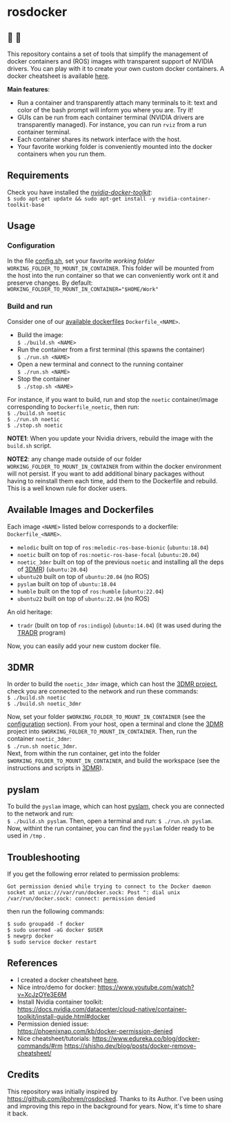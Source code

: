 # rosdocker 
## 🤖 🐳

This repository contains a set of tools that simplify the management of docker containers and (ROS) images with transparent support of NVIDIA drivers. You can play with it to create your own custom docker containers. A docker cheatsheet is available [here](docker_commands.md).

**Main features**:
- Run a container and transparently attach many terminals to it: text and color of the bash prompt will inform you where you are. Try it!
- GUIs can be run from each container terminal (NVIDIA drivers are transparently managed). For instance, you can run `rviz` from a run container terminal. 
- Each container shares its network interface with the host.
- Your favorite working folder is conveniently mounted into the docker containers when you run them. 
  
## Requirements

Check you have installed the *[nvidia-docker-toolkit](https://docs.nvidia.com/datacenter/cloud-native/container-toolkit/latest/install-guide.html#tab-0-0-0)*:   
`$ sudo apt-get update && sudo apt-get install -y nvidia-container-toolkit-base`  

## Usage

### Configuration 

In the file [config.sh](./config.sh), set your favorite *working folder* `WORKING_FOLDER_TO_MOUNT_IN_CONTAINER`. This folder will be mounted from the host into the run container so that we can conveniently work ont it and preserve changes. By default:    
`WORKING_FOLDER_TO_MOUNT_IN_CONTAINER="$HOME/Work"`       


### Build and run  

Consider one of our [available dockerfiles](#available-images-and-dockerfiles) `Dockerfile_<NAME>`. 
* Build the image:      
`$ ./build.sh <NAME>`     
* Run the container from a first terminal (this spawns the container)    
`$ ./run.sh <NAME>`     
* Open a new terminal and connect to the running container     
`$ ./run.sh <NAME>`     
* Stop the container     
`$ ./stop.sh <NAME>`     

For instance, if you want to build, run and stop the `noetic` container/image corresponding to `Dockerfile_noetic`, then run:   
`$ ./build.sh noetic`     
`$ ./run.sh noetic`    
`$ ./stop.sh noetic`   

**NOTE1**: When you update your Nvidia drivers, rebuild the image with the `build.sh` script. 

**NOTE2**: any change made outside of our folder `WORKING_FOLDER_TO_MOUNT_IN_CONTAINER` from within the docker environment will not persist. If you want to add additional binary packages without having to reinstall them each time, add them to the Dockerfile and rebuild. This is a well known rule for docker users. 

## Available Images and Dockerfiles 

Each image `<NAME>` listed below corresponds to a dockerfile: `Dockerfile_<NAME>`. 

- `melodic` built on top of `ros:melodic-ros-base-bionic` (`ubuntu:18.04`)
- `noetic` built on top of `ros:noetic-ros-base-focal` (`ubuntu:20.04`)
- `noetic_3dmr` built on top of the previous `noetic` and installing all the deps of [3DMR](https://github.com/luigifreda/3dmr.git))  (`ubuntu:20.04`)
- `ubuntu20` built on top of `ubuntu:20.04` (no ROS)
- `pyslam` built on top of `ubuntu:18.04` 
- `humble`  built on the top of `ros:humble` (`ubuntu:22.04`)
- `ubuntu22` built on top of `ubuntu:22.04` (no ROS)
  
An old heritage:  
- `tradr` (built on top of `ros:indigo`) (`ubuntu:14.04`) (it was used during the [TRADR](https://www.tradr-project.eu/) program)

Now, you can easily add your new custom docker file. 

## 3DMR 

In order to build the `noetic_3dmr` image, which can host the [3DMR project](https://github.com/luigifreda/3dmr), check you are connected to the network and run these commands:     
`$ ./build.sh noetic`     
`$ ./build.sh noetic_3dmr`      

Now, set your folder `$WORKING_FOLDER_TO_MOUNT_IN_CONTAINER` (see the [configuration](#configuration) section). From your host, open a terminal and clone the [3DMR](https://github.com/luigifreda/3dmr) project into `$WORKING_FOLDER_TO_MOUNT_IN_CONTAINER`. Then, run the container `noetic_3dmr`:    
`$ ./run.sh noetic_3dmr`.      
Next, from within the run container, get into the folder `$WORKING_FOLDER_TO_MOUNT_IN_CONTAINER`, and build the workspace (see the instructions and scripts in [3DMR](https://github.com/luigifreda/3dmr)). 

## pyslam 

To build the `pyslam` image, which can host [pyslam](https://github.com/luigifreda/pyslam), check you are connected to the network and run:  
`$ ./build.sh pyslam`.
Then, open a terminal and run: 
`$ ./run.sh pyslam`.    
Now, withint the run container, you can find the `pyslam` folder ready to be used in `/tmp` .  

## Troubleshooting 

If you get the following error related to permission problems:
```
Got permission denied while trying to connect to the Docker daemon socket at unix:///var/run/docker.sock: Post ": dial unix /var/run/docker.sock: connect: permission denied
```
then run the following commands:
```
$ sudo groupadd -f docker
$ sudo usermod -aG docker $USER
$ newgrp docker
$ sudo service docker restart
``` 

## References

* I created a docker cheatsheet [here](docker_commands.md).
* Nice intro/demo for docker:
  https://www.youtube.com/watch?v=XcJzOYe3E6M 
* Install Nvidia container toolkit:   
  https://docs.nvidia.com/datacenter/cloud-native/container-toolkit/install-guide.html#docker 
* Permission denied issue:     
  https://phoenixnap.com/kb/docker-permission-denied
* Nice cheatsheet/tutorials: 
  https://www.edureka.co/blog/docker-commands/#rm 
  https://shisho.dev/blog/posts/docker-remove-cheatsheet/

## Credits 

This repository was initially inspired by https://github.com/jbohren/rosdocked. Thanks to its Author. I've been using and improving this repo in the background for years. Now, it's time to share it back.  
